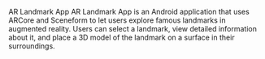AR Landmark App
AR Landmark App is an Android application that uses ARCore and Sceneform to let users explore famous landmarks in augmented reality. Users can select a landmark, view detailed information about it, and place a 3D model of the landmark on a surface in their surroundings.
